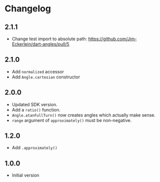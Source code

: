# Changelog

## 2.1.1

- Change test import to absolute path: https://github.com/Jim-Eckerlein/dart-angles/pull/5

## 2.1.0

- Add `normalized` accessor
- Add `Angle.cartesian` constructor

## 2.0.0

- Updated SDK version.
- Add a `ratio()` function.
- `Angle.atanFullTurn()` now creates angles which actually make sense.
- `range` argument of `approximately()` must be non-negative.

## 1.2.0

- Add `.approximately()`

## 1.0.0

- Initial version
